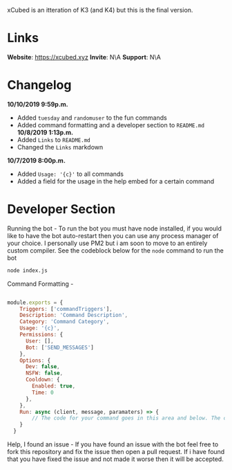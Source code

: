 xCubed is an itteration of K3 (and K4) but this is the final version.

# Links
**Website**: https://xcubed.xyz
**Invite**: N\A
**Support**: N\A

# Changelog
**10/10/2019 9:59p.m.**
  - Added `tuesday` and `randomuser` to the fun commands
  - Added command formatting and a developer section to `README.md`
**10/8/2019 1:13p.m.**
  - Added `Links` to `README.md`
  - Changed the `Links` markdown
  
**10/7/2019 8:00p.m.**
  - Added `Usage: '{c}'` to all commands
  - Added a field for the usage in the help embed for a certain command
  
  
  
# Developer Section

Running the bot -
To run the bot you must have node installed, if you would like to have the bot auto-restart then you can use any process manager of your choice. I personally use PM2 but i am soon to move to an entirely custom compiler. See the codeblock below for the `node` command to run the bot
```bash
node index.js
```


Command Formatting - 
```js

module.exports = {
    Triggers: ['commandTriggers'],
    Description: 'Command Description',
    Category: 'Command Category',
    Usage: '{c}',
    Permissions: {
      User: [],
      Bot: ['SEND_MESSAGES']
    },
    Options: {
      Dev: false,
      NSFW: false,
      Cooldown: {
        Enabled: true,
        Time: 0
      },
    },
    Run: async (client, message, paramaters) => {
        // The code for your command goes in this area and below. The code you see above is to set the commands name, triggers, permissions, category, and usage.
    }
  }
```

Help, I found an issue -
If you have found an issue with the bot feel free to fork this repository and fix the issue then open a pull request. If i have found that you have fixed the issue and not made it worse then it will be accepted.
